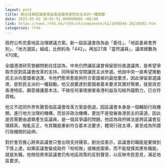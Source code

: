```yaml
---
layout: post
title: 劉兆佳稱區議會保留直選議席是對民主派的一種鼓勵
date: 2023-05-02 18:02:51.000000000 +08:00
link: https://news.rthk.hk/rthk/ch/component/k2/1698846-20230502.htm
categories: rthk
---
```


政府公布完善地區治理建議方案。新一屆區議會改為由「委任」、「地區委員會界別」、「地方選區」組成，比例約為「442」，再加27席「當然議員」，議席總數為470席。

全國港澳研究會顧問劉兆佳認為，中央仍然讓區議會保留部份直選議席，是希望爭取市民對區議會改革的支持，同時留有空間讓民主派參選。他說中央一直希望推動民主派向愛國者過渡，令他們愈來愈能夠符合愛國者的最低要求，因此保留直選議席，是對民主派的一種鼓勵。他又說要達到愛國者基本要求其實好簡單，就是效忠香港特區，願意擁護基本法，不做任何事情損害香港利益及勾結外國勢力，已合符資格。

他又不認同外界有聲音指區議會改革方案是倒退，因區議會本身是一個輔助行政機關，進行地方治理的機構，而並非政治機構，更加不是發展香港民主的渠道，因此是否需要由選舉產生區議員，是一個具爭議的問題。他認為政府做法是將區議會反璞歸真，撥亂反正，令其職能重新符合基本法要求，體現行政主導，甚至成為所謂行政機關的延伸。

對於會否擔心將來區議會只會出現支持聲音。劉兆佳表示，區議會的職能是要做到下情上達，如果區議會變成政府「啦啦隊」或橡皮圖章，而不能發揮其應有職能，就是失職，他相信將來區議會仍有地區政策的反對聲音，以反映市民意見，滿足地區要求。
